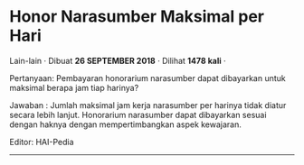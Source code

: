 Honor Narasumber Maksimal per Hari
==================================

Lain-lain · Dibuat **26 SEPTEMBER 2018** · Dilihat **1478 kali** ·

Pertanyaan: Pembayaran honorarium narasumber dapat dibayarkan untuk maksimal berapa jam tiap harinya?  

  

  

  

Jawaban : Jumlah maksimal jam kerja narasumber per harinya tidak diatur secara lebih lanjut. Honorarium narasumber dapat dibayarkan sesuai dengan haknya dengan mempertimbangkan aspek kewajaran.

  

Editor: HAI-Pedia  

  
  
  

* * *